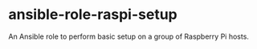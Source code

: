 # ansible-role-raspi-setup
An Ansible role to perform basic setup on a group of Raspberry Pi hosts.
